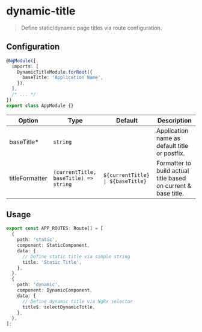 # dynamic-title

> Define static/dynamic page titles via route configuration.

## Configuration

```typescript
@NgModule({
  imports: [
    DynamicTitleModule.forRoot({
      baseTitle: 'Application Name',
    }),
  ],
  /* ... */
})
export class AppModule {}
```

| Option         | Type                                  | Default                           | Description                                                    |
| -------------- | ------------------------------------- | --------------------------------- | -------------------------------------------------------------- |
| baseTitle\*    | `string`                              |                                   | Application name as default title or postfix.                  |
| titleFormatter | `(currentTitle, baseTitle) => string` | `${currentTitle} \| ${baseTitle}` | Formatter to build actual title based on current & base title. |

## Usage

```typescript
export const APP_ROUTES: Route[] = [
  {
    path: 'static',
    component: StaticComponent,
    data: {
      // Define static title via simple string
      title: 'Static Title',
    },
  },
  {
    path: 'dynamic',
    component: DynamicComponent,
    data: {
      // Define dynamic title via NgRx selector
      title$: selectDynamicTitle,
    },
  },
];
```
